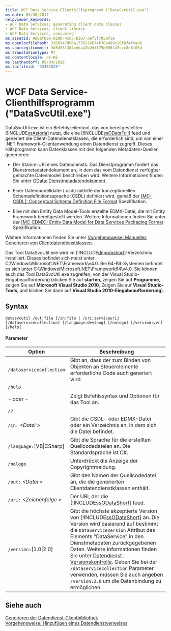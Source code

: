 ```yaml
---
title: WCF Data Service-Clienthilfsprogramm ("DataSvcUtil.exe")
ms.date: 03/30/2017
helpviewer_keywords:
- WCF Data Services, generating client data classes
- WCF Data Services, client library
- WCF Data Services, consuming
ms.assetid: 9d0af606-929b-4c03-b307-3ef5f705afce
ms.openlocfilehash: 3206947d06a1736116674b70e469c20f8f4fca86
ms.sourcegitcommit: 3d5d33f384eeba41b2dff79d096f47ccc8d8f03d
ms.translationtype: MT
ms.contentlocale: de-DE
ms.lasthandoff: 05/04/2018
ms.locfileid: "33364525"
---
```

# <a name="wcf-data-service-client-utility-datasvcutilexe"></a>WCF Data Service-Clienthilfsprogramm ("DataSvcUtil.exe")
DataSvcUtil.exe ist ein Befehlszeilentool, das von bereitgestellten [!INCLUDE[ssAstoria](../../../../includes/ssastoria-md.md)] nutzt, die eine [!INCLUDE[ssODataFull](../../../../includes/ssodatafull-md.md)] feed und generiert die Client-Datendienstklassen, die erforderlich sind, um von einer .NET Framework-Clientanwendung einen Datendienst zugreift. Dieses Hilfsprogramm kann Datenklassen mit den folgenden Metadaten-Quellen generieren:  
  
-   Der Stamm-URI eines Datendiensts. Das Dienstprogramm fordert das Dienstmetadatendokument an, in dem das vom Datendienst verfügbar gemachte Datenmodell beschrieben wird. Weitere Informationen finden Sie unter [OData: Dienstmetadatendokument](http://go.microsoft.com/fwlink/?LinkId=186070).  
  
-   Einer Datenmodelldatei (.csdl) mithilfe der konzeptionellen Schemadefinitionssprache (CSDL) definiert wird, gemäß der [ \[MC-CSDL\]: Conceptual Schema Definition File Format](http://go.microsoft.com/fwlink/?LinkID=159072) Spezifikation.  
  
-   Eine mit den Entity Data Model-Tools erstellte EDMX-Datei, die mit Entity Framework bereitgestellt werden. Weitere Informationen finden Sie unter der [ \[MC-EDMX\]: Entity Data Model for Data Services Packaging Format](http://go.microsoft.com/fwlink/?LinkID=178833) Spezifikation.  
  
 Weitere Informationen finden Sie unter [Vorgehensweise: Manuelles Generieren von Clientdatendienstklassen](../../../../docs/framework/data/wcf/how-to-manually-generate-client-data-service-classes-wcf-data-services.md).  
  
 Das Tool DataSvcUtil.exe wird im [!INCLUDE[dnprdnshort](../../../../includes/dnprdnshort-md.md)]-Verzeichnis installiert. Dieses befindet sich meist unter C:\Windows\Microsoft.NET\Framework\v4.0. Bei 64-Bit-Systemen befindet es sich unter C:\Windows\Microsoft.NET\Framework64\v4.0. Sie können auch das Tool DataSvcUtil.exe zugreifen, von der Visual Studio-Eingabeaufforderung (klicken Sie auf **starten**, zeigen Sie auf **Programme**, zeigen Sie auf **Microsoft Visual Studio 2010**, Zeigen Sie auf **Visual Studio-Tools**, und klicken Sie dann auf **Visual Studio 2010-Eingabeaufforderung**).  
  
## <a name="syntax"></a>Syntax  
  
```  
datasvcutil /out:file [/in:file | /uri:serviceuri] [/dataservicecollection] [/language:devlang] [/nologo] [/version:ver] [/help]  
```  
  
#### <a name="parameters"></a>Parameter  
  
|Option|Beschreibung|  
|------------|-----------------|  
|`/dataservicecollection`|Gibt an, dass der zum Binden von Objekten an Steuerelemente erforderliche Code auch generiert wird.|  
|`/help`<br /><br /> - oder - <br /><br /> `/?`|Zeigt Befehlssyntax und Optionen für das Tool an.|  
|`/in:` *\<Datei >*|Gibt die CSDL- oder EDMX-Datei oder ein Verzeichnis an, in dem sich die Datei befindet.|  
|`/language:`[VB&#124;CSharp]|Gibt die Sprache für die erstellten Quellcodedateien an. Die Standardsprache ist C#.|  
|`/nologo`|Unterdrückt die Anzeige der Copyrightmeldung.|  
|`/out:` *\<Datei >*|Gibt den Namen der Quellcodedatei an, die die generierten Clientdatendienstklassen enthält.|  
|`/uri:` *\<Zeichenfolge >*|Der URI, der die [!INCLUDE[ssODataShort](../../../../includes/ssodatashort-md.md)] feed.|  
|`/version:`[1.0&#124;2.0]|Gibt die höchste akzeptierte Version von [!INCLUDE[ssODataShort](../../../../includes/ssodatashort-md.md)] an. Die Version wird basierend auf bestimmt die `DataServiceVersion` Attribut des Elements "DataService" in den Dienstmetadaten zurückgegebenen Daten. Weitere Informationen finden Sie unter [Datendienst-Versionskontrolle](../../../../docs/framework/data/wcf/data-service-versioning-wcf-data-services.md). Geben Sie bei der `/dataservicecollection` Parameter verwenden, müssen Sie auch angeben `/version:2.0` um die Datenbindung zu ermöglichen.|  
  
## <a name="see-also"></a>Siehe auch  
 [Generieren der Datendienst-Clientbibliothek](../../../../docs/framework/data/wcf/generating-the-data-service-client-library-wcf-data-services.md)  
 [Vorgehensweise: Hinzufügen eines Datendienstverweises](../../../../docs/framework/data/wcf/how-to-add-a-data-service-reference-wcf-data-services.md)
